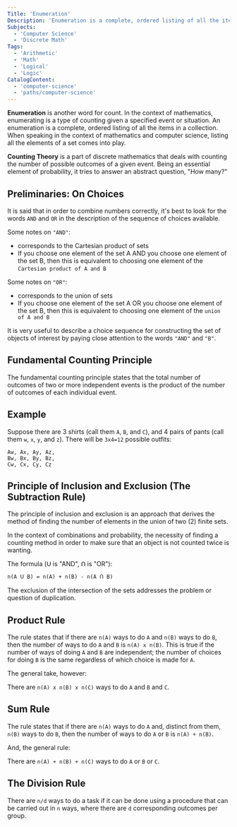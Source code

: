 ```yaml
---
Title: 'Enumeration'
Description: 'Enumeration is a complete, ordered listing of all the items in a collection.'
Subjects:
  - 'Computer Science'
  - 'Discrete Math'
Tags:
  - 'Arithmetic'
  - 'Math'
  - 'Logical'
  - 'Logic'
CatalogContent:
  - 'computer-science'
  - 'paths/computer-science'
---
```


**Enumeration** is another word for count. In the context of mathematics, enumerating is a type of counting given a specified event or situation. An enumeration is a complete, ordered listing of all the items in a collection. When speaking in the context of mathematics and computer science, listing all the elements of a set comes into play.

**Counting Theory** is a part of discrete mathematics that deals with counting the number of possible outcomes of a given event. Being an essential element of probability, it tries to answer an abstract question, "How many?"

## Preliminaries: On Choices

It is said that in order to combine numbers correctly, it's best to look for the words `AND` and `OR` in the description of the sequence of choices available.

Some notes on `"AND"`:

- corresponds to the Cartesian product of sets
- If you choose one element of the set A AND you choose one element of the set B, then this is equivalent to choosing one element of the `Cartesian product of A and B`

Some notes on `"OR"`:

- corresponds to the union of sets
- If you choose one element of the set A OR you choose one element of the set B, then this is equivalent to choosing one element of the `union of A and B`

It is very useful to describe a choice sequence for constructing the set of objects of interest by paying close attention to the words `"AND"` and `"B"`.

## Fundamental Counting Principle

The fundamental counting principle states that the total number of outcomes of two or more independent events is the product of the number of outcomes of each individual event.

## Example

Suppose there are 3 shirts (call them `A`, `B`, and `C`), and 4 pairs of pants (call them `w`, `x`, `y`, and `z`). There will be `3x4=12` possible outfits:

```plaintext
Aw, Ax, Ay, Az,
Bw, Bx, By, Bz,
Cw, Cx, Cy, Cz
```

## Principle of Inclusion and Exclusion (The Subtraction Rule)

The principle of inclusion and exclusion is an approach that derives the method of finding the number of elements in the union of two (2) finite sets.

In the context of combinations and probability, the necessity of finding a counting method in order to make sure that an object is not counted twice is wanting.

The formula (ꓴ is "AND", ꓵ is "OR"):

```tex
n(A ꓴ B) = n(A) + n(B) - n(A ꓵ B)
```

The exclusion of the intersection of the sets addresses the problem or question of duplication.

## Product Rule

The rule states that if there are `n(A)` ways to do `A` and `n(B)` ways to do `B`, then the number of ways to do `A` and `B` is `n(A) x n(B)`. This is true if the number of ways of doing `A` and `B` are independent; the number of choices for doing `B` is the same regardless of which choice is made for `A`.

The general take, however:

There are `n(A) x n(B) x n(C)` ways to do `A` and `B` and `C`.

## Sum Rule

The rule states that if there are `n(A)` ways to do `A` and, distinct from them, `n(B)` ways to do `B`, then the number of ways to do `A` or `B` is `n(A) + n(B)`.

And, the general rule:

There are `n(A) + n(B) + n(C)` ways to do `A` or `B` or `C`.

## The Division Rule

There are `n/d` ways to do a task if it can be done using a procedure that can be carried out in `n` ways, where there are `d` corresponding outcomes per group.
